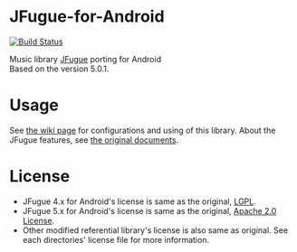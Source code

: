 JFugue-for-Android
==================

[![Build Status](https://travis-ci.org/kshoji/JFugue-for-Android.svg?branch=master)](https://travis-ci.org/kshoji/JFugue-for-Android)

Music library [JFugue](http://www.jfugue.org/) porting for Android<br />
Based on the version 5.0.1.

Usage
=====

See [the wiki page](https://github.com/kshoji/JFugue-for-Android/wiki) for configurations and using of this library.
About the JFugue features, see [the original documents](http://www.jfugue.org/examples.html).

License
=======
- JFugue 4.x for Android's license is same as the original, [LGPL](https://www.gnu.org/licenses/lgpl.html).
- JFugue 5.x for Android's license is same as the original, [Apache 2.0 License](http://www.apache.org/licenses/LICENSE-2.0).
- Other modified referential library's license is also same as original. See each directories' license file for more information.

